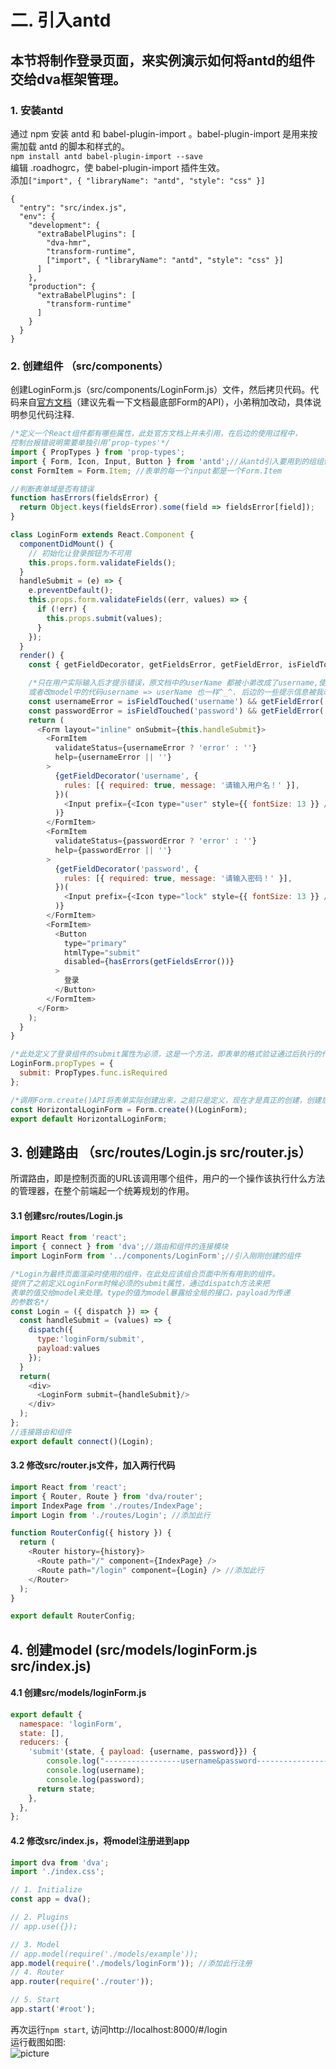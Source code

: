 # 二. 引入antd
##  本节将制作登录页面，来实例演示如何将antd的组件交给dva框架管理。
### 1. 安装antd
通过 npm 安装 antd 和 babel-plugin-import 。babel-plugin-import 是用来按需加载 antd 的脚本和样式的。  
`npm install antd babel-plugin-import --save`  
编辑 .roadhogrc，使 babel-plugin-import 插件生效。  
添加`["import", { "libraryName": "antd", "style": "css" }]`
```roadhogrc
{
  "entry": "src/index.js",
  "env": {
    "development": {
      "extraBabelPlugins": [
        "dva-hmr",
        "transform-runtime",
        ["import", { "libraryName": "antd", "style": "css" }]
      ]
    },
    "production": {
      "extraBabelPlugins": [
        "transform-runtime"
      ]
    }
  }
}
```
### 2. 创建组件 （src/components）

创建LoginForm.js（src/components/LoginForm.js）文件，然后拷贝代码。代码来自[官方文档](https://ant.design/components/form-cn/)（建议先看一下文档最底部Form的API），小弟稍加改动，具体说明参见代码注释.

```js
/*定义一个React组件都有哪些属性，此处官方文档上并未引用，在后边的使用过程中，
控制台报错说明需要单独引用’prop-types'*/
import { PropTypes } from 'prop-types';
import { Form, Icon, Input, Button } from 'antd';//从antd引入要用到的组组件
const FormItem = Form.Item; //表单的每一个input都是一个Form.Item

//判断表单域是否有错误
function hasErrors(fieldsError) {
  return Object.keys(fieldsError).some(field => fieldsError[field]);
}

class LoginForm extends React.Component {
  componentDidMount() {
    // 初始化让登录按钮为不可用
    this.props.form.validateFields();
  }
  handleSubmit = (e) => {
    e.preventDefault();
    this.props.form.validateFields((err, values) => {
      if (!err) {
        this.props.submit(values);
      }
    });
  }
  render() {
    const { getFieldDecorator, getFieldsError, getFieldError, isFieldTouched } = this.props.form;

    /*只在用户实际输入后才提示错误，原文档中的userName 都被小弟改成了username,使用官方代码的一定注意这块把userName => username,
    或者改model中的代码username => userName 也一样^_^. 后边的一些提示信息被我改成了中文*/
    const usernameError = isFieldTouched('username') && getFieldError('username');
    const passwordError = isFieldTouched('password') && getFieldError('password');
    return (
      <Form layout="inline" onSubmit={this.handleSubmit}>
        <FormItem
          validateStatus={usernameError ? 'error' : ''}
          help={usernameError || ''}
        >
          {getFieldDecorator('username', {
            rules: [{ required: true, message: '请输入用户名！' }],
          })(
            <Input prefix={<Icon type="user" style={{ fontSize: 13 }} />} placeholder="用户名" />
          )}
        </FormItem>
        <FormItem
          validateStatus={passwordError ? 'error' : ''}
          help={passwordError || ''}
        >
          {getFieldDecorator('password', {
            rules: [{ required: true, message: '请输入密码！' }],
          })(
            <Input prefix={<Icon type="lock" style={{ fontSize: 13 }} />} type="password" placeholder="密码" />
          )}
        </FormItem>
        <FormItem>
          <Button
            type="primary"
            htmlType="submit"
            disabled={hasErrors(getFieldsError())}
          >
            登录
          </Button>
        </FormItem>
      </Form>
    );
  }
}

/*此处定义了登录组件的submit属性为必须，这是一个方法，即表单的格式验证通过后执行的代码*/
LoginForm.propTypes = {
  submit: PropTypes.func.isRequired
};

/*调用Form.create()API将表单实际创建出来，之前只是定义，现在才是真正的创建，创建后导出以供其他模块调用*/
const HorizontalLoginForm = Form.create()(LoginForm);
export default HorizontalLoginForm;
```

## 3. 创建路由 （src/routes/Login.js  src/router.js）
所谓路由，即是控制页面的URL该调用哪个组件，用户的一个操作该执行什么方法的管理器，在整个前端起一个统筹规划的作用。

#### 3.1 创建src/routes/Login.js
```js
import React from 'react';
import { connect } from 'dva';//路由和组件的连接模块
import LoginForm from '../components/LoginForm';//引入刚刚创建的组件

/*Login为最终页面渲染时使用的组件，在此处应该组合页面中所有用到的组件。
提供了之前定义LoginForm时候必须的submit属性，通过dispatch方法来把
表单的值交给model来处理。type的值为model暴露给全局的接口，payload为传递
的参数名*/
const Login = ({ dispatch }) => {
  const handleSubmit = (values) => {
    dispatch({
      type:'loginForm/submit',
      payload:values
    });
  }
  return(
    <div>
      <LoginForm submit={handleSubmit}/>
    </div>
  );
};
//连接路由和组件
export default connect()(Login);
```
#### 3.2 修改src/router.js文件，加入两行代码
``` js
import React from 'react';
import { Router, Route } from 'dva/router';
import IndexPage from './routes/IndexPage';
import Login from './routes/Login'; //添加此行

function RouterConfig({ history }) {
  return (
    <Router history={history}>
      <Route path="/" component={IndexPage} />
      <Route path="/login" component={Login} /> //添加此行
    </Router>
  );
}

export default RouterConfig;
```
## 4. 创建model (src/models/loginForm.js src/index.js)

#### 4.1 创建src/models/loginForm.js  
```js
export default {
  namespace: 'loginForm',
  state: [],
  reducers: {
    'submit'(state, { payload: {username, password}}) {
        console.log("-----------------username&password----------------");
        console.log(username);
        console.log(password);
      return state;
    },
  },
};
```

#### 4.2 修改src/index.js，将model注册进到app
```js
import dva from 'dva';
import './index.css';

// 1. Initialize
const app = dva();

// 2. Plugins
// app.use({});

// 3. Model
// app.model(require('./models/example'));
app.model(require('./models/loginForm')); //添加此行注册
// 4. Router
app.router(require('./router'));

// 5. Start
app.start('#root');
```  
再次运行`npm start`, 访问http://localhost:8000/#/login  
运行截图如图:  
![picture](https://github.com/FantasyFiend/cms-ant-design/blob/master/src/assets/login1.jpeg)
